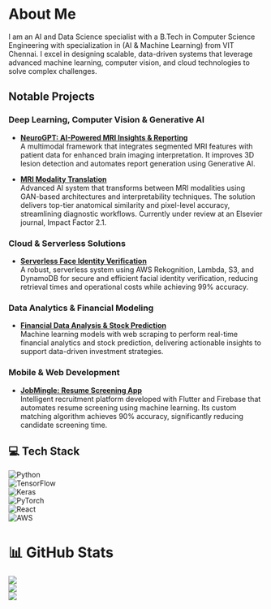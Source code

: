 # About Me

I am an AI and Data Science specialist with a B.Tech in Computer Science Engineering with specialization in (AI & Machine Learning) from VIT Chennai. I excel in designing scalable, data-driven systems that leverage advanced machine learning, computer vision, and cloud technologies to solve complex challenges.

## Notable Projects

### Deep Learning, Computer Vision & Generative AI
- **[NeuroGPT: AI-Powered MRI Insights & Reporting](https://github.com/atchudhansg/NeuroGPT-AI-Powered-MRI-Insights-Reporting)**  
  A multimodal framework that integrates segmented MRI features with patient data for enhanced brain imaging interpretation. It improves 3D lesion detection and automates report generation using Generative AI.
  
- **[MRI Modality Translation](https://github.com/atchudhansg/MRI-Modality-Translation)**  
  Advanced AI system that transforms between MRI modalities using GAN-based architectures and interpretability techniques. The solution delivers top-tier anatomical similarity and pixel-level accuracy, streamlining diagnostic workflows. Currently under review at an Elsevier journal, Impact Factor 2.1.

### Cloud & Serverless Solutions
- **[Serverless Face Identity Verification](https://github.com/atchudhansg/Serverless-Face-Identity-Verification-Using-AWS-Rekognition)**  
  A robust, serverless system using AWS Rekognition, Lambda, S3, and DynamoDB for secure and efficient facial identity verification, reducing retrieval times and operational costs while achieving 99% accuracy.

### Data Analytics & Financial Modeling
- **[Financial Data Analysis & Stock Prediction](https://github.com/atchudhansg/Financial-Data-Analysis-Stock-Prediction-with-ML-Web-Scraping)**  
  Machine learning models with web scraping to perform real-time financial analytics and stock prediction, delivering actionable insights to support data-driven investment strategies.

### Mobile & Web Development
- **[JobMingle: Resume Screening App](https://github.com/atchudhansg/jobmingle-resume-screening-app)**  
  Intelligent recruitment platform developed with Flutter and Firebase that automates resume screening using machine learning. Its custom matching algorithm achieves 90% accuracy, significantly reducing candidate screening time.

## 💻 Tech Stack

![Python](https://img.shields.io/badge/Python-3776AB?style=for-the-badge&logo=python&logoColor=white)  
![TensorFlow](https://img.shields.io/badge/TensorFlow-FF6F00?style=for-the-badge&logo=tensorflow&logoColor=white)  
![Keras](https://img.shields.io/badge/Keras-D00000?style=for-the-badge&logo=keras&logoColor=white)  
![PyTorch](https://img.shields.io/badge/PyTorch-EE4C2C?style=for-the-badge&logo=pytorch&logoColor=white)  
![React](https://img.shields.io/badge/React-20232A?style=for-the-badge&logo=react&logoColor=61DAFB)  
![AWS](https://img.shields.io/badge/AWS-232F3E?style=for-the-badge&logo=amazon-aws&logoColor=white)


# 📊 GitHub Stats

![](https://github-readme-stats.vercel.app/api?username=atchudhansg&theme=dark&hide_border=false&include_all_commits=true&count_private=true)  
![](https://github-readme-streak-stats.herokuapp.com/?user=atchudhansg&theme=dark&hide_border=false)  
![](https://github-readme-stats.vercel.app/api/top-langs/?username=atchudhansg&theme=dark&hide_border=false&include_all_commits=true&count_private=true&layout=compact)
